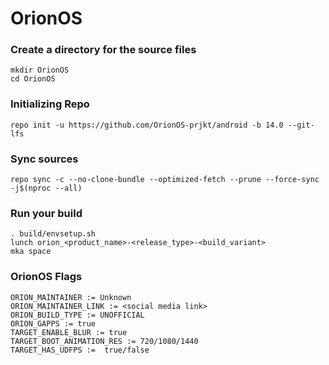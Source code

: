 # OrionOS

### Create a directory for the source files
```
mkdir OrionOS
cd OrionOS
```
### Initializing Repo
```
repo init -u https://github.com/OrionOS-prjkt/android -b 14.0 --git-lfs
```

### Sync sources
```
repo sync -c --no-clone-bundle --optimized-fetch --prune --force-sync -j$(nproc --all)
```

### Run your build
```
. build/envsetup.sh
lunch orion_<product_name>-<release_type>-<build_variant>
mka space
```

### OrionOS Flags
```
ORION_MAINTAINER := Unknown
ORION_MAINTAINER_LINK := <social media link>
ORION_BUILD_TYPE := UNOFFICIAL
ORION_GAPPS := true
TARGET_ENABLE_BLUR := true
TARGET_BOOT_ANIMATION_RES := 720/1080/1440
TARGET_HAS_UDFPS :=  true/false
```
